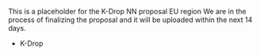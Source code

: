 This is a placeholder for the K-Drop NN proposal EU region
We are in the process of finalizing the proposal and it will be uploaded within the next 14 days.

 - K-Drop
